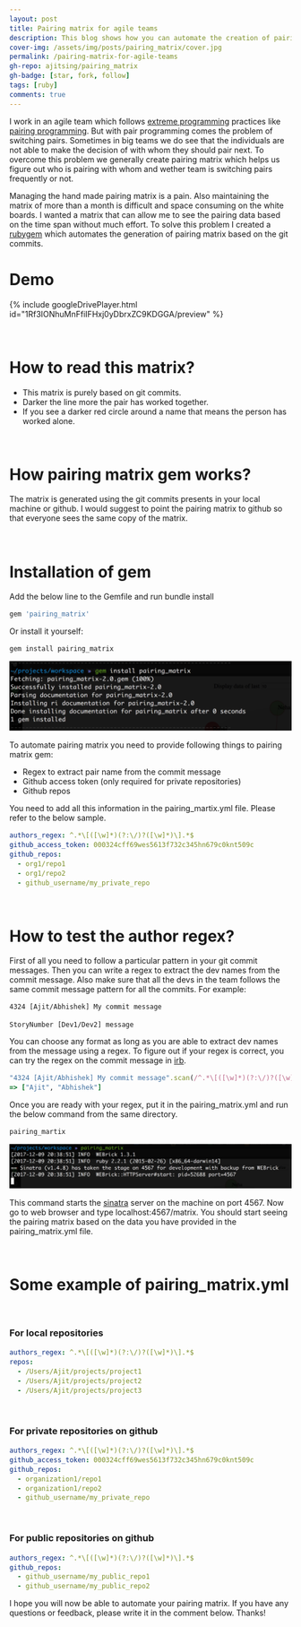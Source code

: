 ```yaml
---
layout: post
title: Pairing matrix for agile teams
description: This blog shows how you can automate the creation of pairing matrix for your agile team. The pairing matrix is created using pairing_matrix rubygem.
cover-img: /assets/img/posts/pairing_matrix/cover.jpg
permalink: /pairing-matrix-for-agile-teams
gh-repo: ajitsing/pairing_matrix
gh-badge: [star, fork, follow]
tags: [ruby]
comments: true
---
```


I work in an agile team which follows [extreme programming](https://en.wikipedia.org/wiki/Extreme_programming) practices like [pairing programming](https://en.wikipedia.org/wiki/Pair_programming). But with pair programming comes the problem of switching pairs. Sometimes in big teams we do see that the individuals are not able to make the decision of with whom they should pair next. To overcome this problem we generally create pairing matrix which helps us figure out who is pairing with whom and wether team is switching pairs frequently or not.

Managing the hand made pairing matrix is a pain. Also maintaining the matrix of more than a month is difficult and space consuming on the white boards. I wanted a matrix that can allow me to see the pairing data based on the time span without much effort. To solve this problem I created a [rubygem](https://github.com/ajitsing/pairing_matrix) which automates the generation of pairing matrix based on the git commits.

# Demo

{% include googleDrivePlayer.html id="1Rf3IONhuMnFfiIFHxj0yDbrxZC9KDGGA/preview" %}

&nbsp;
# How to read this matrix?

* This matrix is purely based on git commits.
* Darker the line more the pair has worked together.
* If you see a darker red circle around a name that means the person has worked alone.

&nbsp;
# How pairing matrix gem works?

The matrix is generated using the git commits presents in your local machine or github. I would suggest to point the pairing matrix to github so that everyone sees the same copy of the matrix.

&nbsp;
# Installation of gem

Add the below line to the Gemfile and run bundle install

```ruby
gem 'pairing_matrix'
```

Or install it yourself:

```bash
gem install pairing_matrix
```

![Crepe](/assets/img/posts/pairing_matrix/pairing_matrix_1.png)

To automate pairing matrix you need to provide following things to pairing matrix gem:

* Regex to extract pair name from the commit message
* Github access token (only required for private repositories)
* Github repos

You need to add all this information in the pairing_martix.yml file. Please refer to the below sample.

```yaml
authors_regex: ^.*\[([\w]*)(?:\/)?([\w]*)\].*$
github_access_token: 000324cff69wes5613f732c345hn679c0knt509c
github_repos:
  - org1/repo1
  - org1/repo2
  - github_username/my_private_repo
```

&nbsp;
# How to test the author regex?

First of all you need to follow a particular pattern in your git commit messages. Then you can write a regex to extract the dev names from the commit message. Also make sure that all the devs in the team follows the same commit message pattern for all the commits. For example:

```
4324 [Ajit/Abhishek] My commit message

StoryNumber [Dev1/Dev2] message
```

You can choose any format as long as you are able to extract dev names from the message using a regex. To figure out if your regex is correct, you can try the regex on the commit message in [irb](http://tryruby.org/levels/1/challenges/0).

```ruby
"4324 [Ajit/Abhishek] My commit message".scan(/^.*\[([\w]*)(?:\/)?([\w]*)\].*$/).flatten
=> ["Ajit", "Abhishek"]
```

Once you are ready with your regex, put it in the pairing_matrix.yml and run the below command from the same directory.

```bash
pairing_martix
```

![Crepe](/assets/img/posts/pairing_matrix/pairing_martix_2.png)

This command starts the [sinatra](http://sinatrarb.com) server on the machine on port 4567. Now go to web browser and type localhost:4567/matrix. You should start seeing the pairing matrix based on the data you have provided in the pairing_matrix.yml file.

&nbsp;
# Some example of pairing_matrix.yml

&nbsp;
### For local repositories

```yaml
authors_regex: ^.*\[([\w]*)(?:\/)?([\w]*)\].*$
repos:
  - /Users/Ajit/projects/project1
  - /Users/Ajit/projects/project2
  - /Users/Ajit/projects/project3
```

&nbsp;
### For private repositories on github

```yaml
authors_regex: ^.*\[([\w]*)(?:\/)?([\w]*)\].*$
github_access_token: 000324cff69wes5613f732c345hn679c0knt509c
github_repos:
  - organization1/repo1
  - organization1/repo2
  - github_username/my_private_repo
```

&nbsp;
### For public repositories on github

```yaml
authors_regex: ^.*\[([\w]*)(?:\/)?([\w]*)\].*$
github_repos:
  - github_username/my_public_repo1
  - github_username/my_public_repo2
```

I hope you will now be able to automate your pairing matrix. If you have any questions or feedback, please write it in the comment below. Thanks!

